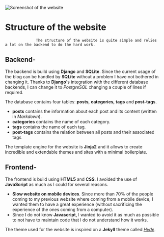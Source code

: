 ![Screenshot of the website](https://github.com/maitesin/website/raw/master/post/static/img/website.png)
# Structure of the website

                  The structure of the website is quite simple and relies a lot on the backend to do the hard work.

## Backend-
 
The backend is build using **Django** and **SQLite**. Since the current usage of the blog can be handled by **SQLite** without a problem I have not bothered in changing it. Thanks to **Django**'s integration with the different database backends, I can change it to *PostgreSQL* changing a couple of lines if required.

The database contains four tables: **posts**, **categories**, **tags** and **post-tags**.

 * **posts** contains the information about each post and its content (written in *Markdown*).
 * **categories** contains the name of each category.
 * **tags** contains the name of each tag.
 * **post-tags** contains the relation between all posts and their associated tags.

The template engine for the website is **Jinja2** and it allows to create incredible and extendable themes and sites with a minimal boilerplate.

## Frontend-

The frontend is build using **HTML5** and **CSS**. I avoided the use of **JavaScript** as much as I could for several reasons.

 * **Slow website on mobile devices**. Since more than 70% of the people coming to my previous website where coming from a mobile device, I wanted them to have a great experience (without sacrificing the experience of the ones coming from a computer).
 * Since I do not know **Javascript**, I wanted to avoid it as much as possible to not have to maintain code that I do not understand how it works.

The theme used for the website is inspired on a **Jekyll** theme called *[Hyde](http://hyde.getpoole.com/)*.
